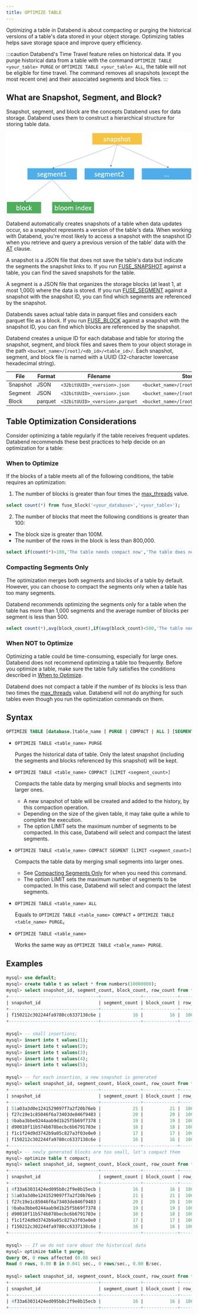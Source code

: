 ```yaml
---
title: OPTIMIZE TABLE
---
```


Optimizing a table in Databend is about compacting or purging the historical versions of a table's data stored in your object storage. Optimizing tables helps save storage space and improve query efficiency.

:::caution
Databend's Time Travel feature relies on historical data. If you purge historical data from a table with the command `OPTIMIZE TABLE <your_table> PURGE` or `OPTIMIZE TABLE <your_table> ALL`, the table will not be eligible for time travel. The command removes all snapshots (except the most recent one) and their associated segments and block files.
:::

## What are Snapshot, Segment, and Block?

Snapshot, segment, and block are the concepts Databend uses for data storage. Databend uses them to construct a hierarchical structure for storing table data.

![](../../../../../public/img/sql/storage-structure.PNG)

Databend automatically creates snapshots of a table when data updates occur, so a snapshot represents a version of the table's data. When working with Databend, you're most likely to access a snapshot with the snapshot ID when you retrieve and query a previous version of the table' data with the [AT](../../20-query-syntax/dml-at.md) clause. 

A snapshot is a JSON file that does not save the table's data but indicate the segments the snapshot links to. If you run [FUSE_SNAPSHOT](../../../20-functions/111-system-functions/fuse_snapshot.md) against a table, you can find the saved snapshots for the table. 

A segment is a JSON file that organizes the storage blocks (at least 1, at most 1,000) where the data is stored. If you run [FUSE_SEGMENT](../../../20-functions/111-system-functions/fuse_segment.md) against a snapshot with the snapshot ID, you can find which segments are referenced by the snapshot.

Databends saves actual table data in parquet files and considers each parquet file as a block. If you run [FUSE_BLOCK](../../../20-functions/111-system-functions/fuse_block.md) against a snapshot with the snapshot ID, you can find which blocks are referenced by the snapshot.

Databend creates a unique ID for each database and table for storing the snapshot, segment, and block files and saves them to your object storage in the path `<bucket_name>/[root]/<db_id>/<table_id>/`. Each snapshot, segment, and block file is named with a UUID (32-character lowercase hexadecimal string).

| File     | Format  | Filename                        | Storage Folder                                                               |
|----------|---------|---------------------------------|----------------------------------------------------------------------------|
| Snapshot | JSON    | `<32bitUUID>_<version>.json`    | `<bucket_name>/[root]/<db_id>/<table_id>/_ss/`   |
| Segment  | JSON    | `<32bitUUID>_<version>.json`    | `<bucket_name>/[root]/<db_id>/<table_id>/_sg/`   |
| Block    | parquet | `<32bitUUID>_<version>.parquet` | `<bucket_name>/[root]/<db_id>/<table_id>/_b/` |

## Table Optimization Considerations

Consider optimizing a table regularly if the table receives frequent updates. Databend recommends these best practices to help decide on an optimization for a table:

### When to Optimize

If the blocks of a table meets all of the following conditions, the table requires an optimization:

1. The number of blocks is greater than four times the [max_threads](../../../30-sql/70-system-tables/system-settings.md#max_threads) value.

```sql
select count(*) from fuse_block('<your_database>','<your_table>');
```

2. The number of blocks that meet the following conditions is greater than 100:

- The block size is greater than 100M.
- The number of the rows in the block is less than 800,000.

```sql
select if(count(*)>100,'The table needs compact now','The table does not need compact now') from fuse_block('<your_database>','<your_table>') where file_size <100*1024*1024 and row_count<800000;
```

### Compacting Segments Only

The optimization merges both segments and blocks of a table by default. However, you can choose to compact the segments only when a table has too many segments. 

Databend recommends optimizing the segments only for a table when the table has more than 1,000 segments and the average number of blocks per segment is less than 500.

```sql
select count(*),avg(block_count),if(avg(block_count)<500,'The table needs segment compact now','The table does not need segment compact now') from fuse_segment('<your_database>','<your_table>');
```

### When NOT to Optimize

Optimizing a table could be time-consuming, especially for large ones. Databend does not recommend optimizing a table too frequently. Before you optimize a table, make sure the table fully satisfies the conditions described in [When to Optimize](#when-to-optimize).

Databend does not compact a table if the number of its blocks is less than two times the [max_threads](../../../30-sql/70-system-tables/system-settings.md#max_threads) value. Databend will not do anything for such tables even though you run the optimization commands on them.

## Syntax

```sql
OPTIMIZE TABLE [database.]table_name [ PURGE | COMPACT | ALL ] [SEGMENT] [LIMIT <segment_count>]
```

- `OPTIMIZE TABLE <table_name> PURGE`

    Purges the historical data of table. Only the latest snapshot (including the segments and blocks referenced by this snapshot) will be kept.
 
- `OPTIMIZE TABLE <table_name> COMPACT [LIMIT <segment_count>]`
 
    Compacts the table data by merging small blocks and segments into larger ones.
 
    - A new snapshot of table will be created and added to the history, by this compaction operation.
    - Depending on the size of the given table, it may take quite a while to complete the execution.
    - The option LIMIT sets the maximum number of segments to be compacted. In this case, Databend will select and compact the latest segments.

-  `OPTIMIZE TABLE <table_name> COMPACT SEGMENT [LIMIT <segment_count>]`

    Compacts the table data by merging small segments into larger ones.

    - See [Compacting Segments Only](#compacting-segments-only) for when you need this command.
    - The option LIMIT sets the maximum number of segments to be compacted. In this case, Databend will select and compact the latest segments.

- `OPTIMIZE TABLE <table_name> ALL`

    Equals to `OPTIMIZE TABLE <table_name> COMPACT` + `OPTIMIZE TABLE <table_name> PURGE`。

- `OPTIMIZE TABLE <table_name>`

    Works the same way as `OPTIMIZE TABLE <table_name> PURGE`.

## Examples

```sql
mysql> use default;
mysql> create table t as select * from numbers(10000000);
mysql> select snapshot_id, segment_count, block_count, row_count from fuse_snapshot('default', 't');
+----------------------------------+---------------+-------------+-----------+
| snapshot_id                      | segment_count | block_count | row_count |
+----------------------------------+---------------+-------------+-----------+
| f150212c302244fa9780cc6337138c6e |            16 |          16 |  10000000 |
+----------------------------------+---------------+-------------+-----------+

mysql> -- small insertions;
mysql> insert into t values(1);
mysql> insert into t values(2);
mysql> insert into t values(3);
mysql> insert into t values(4);
mysql> insert into t values(5);

mysql> -- for each insertion, a new snapshot is generated
mysql> select snapshot_id, segment_count, block_count, row_count from fuse_snapshot('default', 't');
+----------------------------------+---------------+-------------+-----------+
| snapshot_id                      | segment_count | block_count | row_count |
+----------------------------------+---------------+-------------+-----------+
| 51a03a3d0e1241529097f7a2f20b76eb |            21 |          21 |  10000005 |
| f27c19e1c85046f6a73403de846f9483 |            20 |          20 |  10000004 |
| 9baba3bbe0244aab9d1b25f5b69f7378 |            19 |          19 |  10000003 |
| d90010f11b574b078becbc6b6791703e |            18 |          18 |  10000002 |
| f1c1f24d9d3742b9a05c827a3f03e0e0 |            17 |          17 |  10000001 |
| f150212c302244fa9780cc6337138c6e |            16 |          16 |  10000000 |
+----------------------------------+---------------+-------------+-----------+
mysql> -- newly generated blocks are too small, let's compact them 
mysql> optimize table t compact;
mysql> select snapshot_id, segment_count, block_count, row_count from fuse_snapshot('default', 't');
+----------------------------------+---------------+-------------+-----------+
| snapshot_id                      | segment_count | block_count | row_count |
+----------------------------------+---------------+-------------+-----------+
| 4f33a63031424ed095b8c2f9e8b15ecb |            16 |          16 |  10000005 | // <- the new snapshot
| 51a03a3d0e1241529097f7a2f20b76eb |            21 |          21 |  10000005 |
| f27c19e1c85046f6a73403de846f9483 |            20 |          20 |  10000004 |
| 9baba3bbe0244aab9d1b25f5b69f7378 |            19 |          19 |  10000003 |
| d90010f11b574b078becbc6b6791703e |            18 |          18 |  10000002 |
| f1c1f24d9d3742b9a05c827a3f03e0e0 |            17 |          17 |  10000001 |
| f150212c302244fa9780cc6337138c6e |            16 |          16 |  10000000 |
+----------------------------------+---------------+-------------+-----------+

mysql> -- If we do not care about the historical data  
mysql> optimize table t purge;
Query OK, 0 rows affected (0.08 sec)
Read 0 rows, 0.00 B in 0.041 sec., 0 rows/sec., 0.00 B/sec.

mysql> select snapshot_id, segment_count, block_count, row_count from fuse_snapshot('default', 't');
+----------------------------------+---------------+-------------+-----------+
| snapshot_id                      | segment_count | block_count | row_count |
+----------------------------------+---------------+-------------+-----------+
| 4f33a63031424ed095b8c2f9e8b15ecb |            16 |          16 |  10000005 |
+----------------------------------+---------------+-------------+-----------+
```
